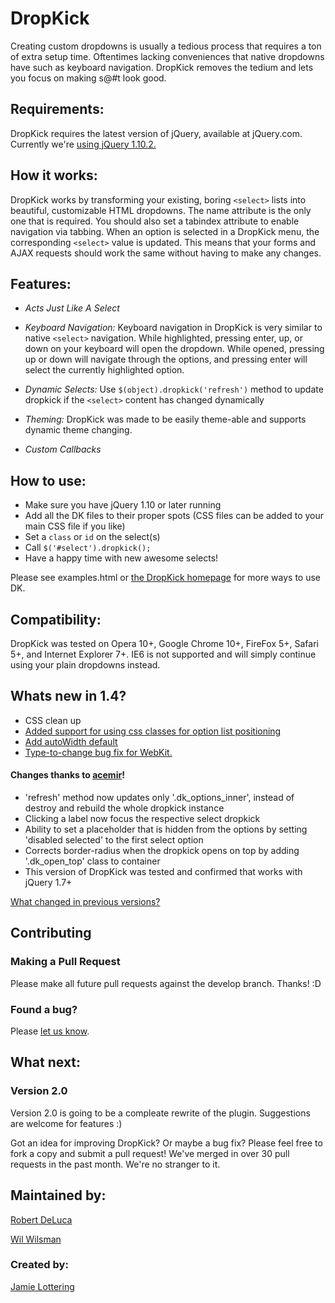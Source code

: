 DropKick
=
Creating custom dropdowns is usually a tedious process that requires a ton of extra setup time. Oftentimes lacking conveniences that native dropdowns have such as keyboard navigation. DropKick removes the tedium and lets you focus on making s@#t look good.

Requirements:
-
DropKick requires the latest version of jQuery, available at jQuery.com. Currently we're [using jQuery 1.10.2.](http://blog.jquery.com/2013/07/03/jquery-1-10-2-and-2-0-3-released/)

How it works:
-
DropKick works by transforming your existing, boring `<select>` lists into beautiful, customizable HTML dropdowns. The name attribute is the only one that is required. You should also set a tabindex attribute to enable navigation via tabbing.
When an option is selected in a DropKick menu, the corresponding `<select>` value is updated. This means that your forms and AJAX requests should work the same without having to make any changes.

Features:
-
* *Acts Just Like A Select*
* *Keyboard Navigation:*
   Keyboard navigation in DropKick is very similar to native `<select>` navigation.
   While highlighted, pressing enter, up, or down on your keyboard will open the dropdown.
   While opened, pressing up or down will navigate through the options, and pressing enter will select the currently highlighted option.

* *Dynamic Selects:*
 Use `$(object).dropkick('refresh')` method to update dropkick if the `<select>` content has changed dynamically

* *Theming:* 
  DropKick was made to be easily theme-able and supports dynamic theme changing.

* *Custom Callbacks*

How to use:
-
* Make sure you have jQuery 1.10 or later running
* Add all the DK files to their proper spots (CSS files can be added to your main CSS file if you like)
* Set a `class` or `id` on the select(s)
* Call `$('#select').dropkick();`
* Have a happy time with new awesome selects!

Please see examples.html or [the DropKick homepage](http://robdel12.github.com/DropKick/) for more ways to use DK.


Compatibility:
-
DropKick was tested on Opera 10+, Google Chrome 10+, FireFox 5+, Safari 5+, and Internet Explorer 7+. IE6 is not supported and will simply continue using your plain dropdowns instead.

Whats new in 1.4?
-
* CSS clean up
* [Added support for using css classes for option list positioning](https://github.com/Robdel12/DropKick/pull/168)
* [Add autoWidth default](https://github.com/Robdel12/DropKick/pull/166)
* [Type-to-change bug fix for WebKit.](https://github.com/Robdel12/DropKick/pull/150)

#### Changes thanks to [acemir](https://github.com/acemir)!
* 'refresh' method now updates only '.dk_options_inner', instead of destroy and rebuild the whole dropkick instance
* Clicking a label now focus the respective select dropkick
* Ability to set a placeholder that is hidden from the options by setting 'disabled selected' to the first select option
* Corrects border-radius when the dropkick opens on top by adding '.dk_open_top' class to container
* This version of DropKick was tested and confirmed that works with jQuery 1.7+

[What changed in previous versions?](https://github.com/Robdel12/DropKick/wiki/Previous-version-changes)

Contributing
-
### Making a Pull Request
Please make all future pull requests against the develop branch. Thanks! :D

### Found a bug? 
Please [let us know](https://github.com/robdel12/DropKick/issues).

What next: 
-
### Version 2.0
Version 2.0 is going to be a compleate rewrite of the plugin. Suggestions are welcome for features :)

Got an idea for improving DropKick? Or maybe a bug fix? Please feel free to fork a copy and submit a pull request! We've merged in over 30 pull requests in the past month. We're no stranger to it.

Maintained by:
-
[Robert DeLuca](http://twitter.com/robdel12)

[Wil Wilsman](http://twitter.com/wwilsman)

### Created by:
[Jamie Lottering](http://twitter.com/jamielottering)
